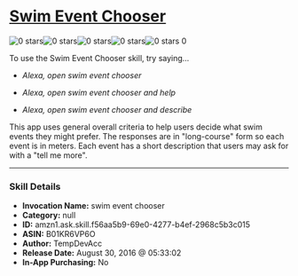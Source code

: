 # [Swim Event Chooser](http://alexa.amazon.com/#skills/amzn1.ask.skill.f56aa5b9-69e0-4277-b4ef-2968c5b3c015)
![0 stars](../../images/ic_star_border_black_18dp_1x.png)![0 stars](../../images/ic_star_border_black_18dp_1x.png)![0 stars](../../images/ic_star_border_black_18dp_1x.png)![0 stars](../../images/ic_star_border_black_18dp_1x.png)![0 stars](../../images/ic_star_border_black_18dp_1x.png) 0

To use the Swim Event Chooser skill, try saying...

* *Alexa, open swim event chooser*

* *Alexa, open swim event chooser and help*

* *Alexa, open swim event chooser and describe*

This app uses general overall criteria to help users decide what swim events they might prefer. The responses are in "long-course" form so each event is in meters. Each event has a short description that users may ask for with a "tell me more".

***

### Skill Details

* **Invocation Name:** swim event chooser
* **Category:** null
* **ID:** amzn1.ask.skill.f56aa5b9-69e0-4277-b4ef-2968c5b3c015
* **ASIN:** B01KR6VP6O
* **Author:** TempDevAcc
* **Release Date:** August 30, 2016 @ 05:33:02
* **In-App Purchasing:** No
